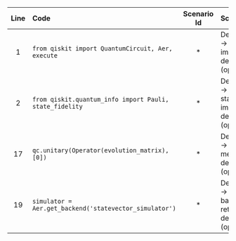 | Line | Code | Scenario Id | Scenario | Artifact | Refactoring |
| :--: | :--- | :---------: | :------- | :------- | :---------- |
| 1 | `from qiskit import QuantumCircuit, Aer, execute` | * | Deprecation -> Aer import deprecated (optional) | Aer | Replace with `from qiskit.providers.basic_provider import BasicProvider`; instantiate provider before use: `provider = BasicProvider()` |
| 2 | `from qiskit.quantum_info import Pauli, state_fidelity` | * | Deprecation -> state_fidelity import deprecated (optional) | state_fidelity | Split into two imports: `from qiskit.quantum_info import Pauli` and `from qiskit.quantum_info.states.utils import state_fidelity` |
| 17 | `qc.unitary(Operator(evolution_matrix), [0])` | * | Deprecation -> unitary method deprecated (optional) | QuantumCircuit.unitary | Replace with `qc.append(Operator(evolution_matrix), [0])` |
| 19 | `simulator = Aer.get_backend('statevector_simulator')` | * | Deprecation -> Aer backend retrieval deprecated (optional) | Aer.get_backend | Use the provider: `provider = BasicProvider(); simulator = provider.get_backend('statevector_simulator')` |